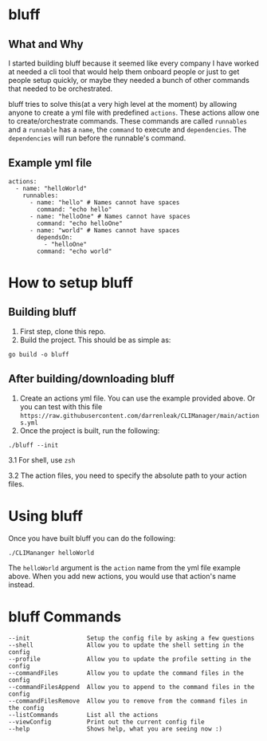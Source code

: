 # bluff

## What and Why
I started building bluff because it seemed like every company I have worked at needed a cli tool that would help them onboard people or just to get people setup quickly, or maybe they needed a bunch of other commands that needed to be orchestrated.

bluff tries to solve this(at a very high level at the moment) by allowing anyone to create a yml file with predefined `actions`. These actions allow one to create/orchestrate commands. These commands are called `runnables` and a `runnable` has a `name`, the `command` to execute and `dependencies`. The `dependencies` will run before the runnable's command. 

## Example yml file

```
actions:
  - name: "helloWorld"
    runnables:
      - name: "hello" # Names cannot have spaces
        command: "echo hello"
      - name: "helloOne" # Names cannot have spaces
        command: "echo helloOne"
      - name: "world" # Names cannot have spaces
        dependsOn:
          - "helloOne"
        command: "echo world"
```

# How to setup bluff
## Building bluff
1. First step, clone this repo. 
2. Build the project. This should be as simple as:
```
go build -o bluff
```

## After building/downloading bluff
1. Create an actions yml file. You can use the example provided above. Or you can test with this file `https://raw.githubusercontent.com/darrenleak/CLIManager/main/actions.yml`
2. Once the project is built, run the following:
```
./bluff --init
```
3.1 For shell, use `zsh`

3.2 The action files, you need to specify the absolute path to your action files.

# Using bluff
Once you have built bluff you can do the following:
```
./CLIMananger helloWorld
```

The `helloWorld` argument is the `action` name from the yml file example above. When you add new actions, you would use that action's name instead.

# bluff Commands
```
--init                Setup the config file by asking a few questions
--shell               Allow you to update the shell setting in the config
--profile             Allow you to update the profile setting in the config
--commandFiles        Allow you to update the command files in the config
--commandFilesAppend  Allow you to append to the command files in the config
--commandFilesRemove  Allow you to remove from the command files in the config
--listCommands        List all the actions
--viewConfig          Print out the current config file
--help                Shows help, what you are seeing now :)
```
